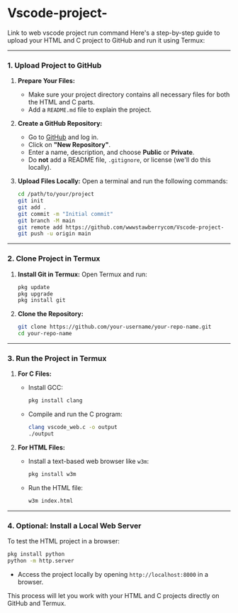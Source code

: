 # Vscode-project-
Link to web vscode project  run command
Here's a step-by-step guide to upload your HTML and C project to GitHub and run it using Termux:

---

### 1. **Upload Project to GitHub**
1. **Prepare Your Files:**
   - Make sure your project directory contains all necessary files for both the HTML and C parts.
   - Add a `README.md` file to explain the project.

2. **Create a GitHub Repository:**
   - Go to [GitHub](https://github.com/wwwstawberrycom/Vscode-project-) and log in.
   - Click on **"New Repository"**.
   - Enter a name, description, and choose **Public** or **Private**.
   - Do **not** add a README file, `.gitignore`, or license (we'll do this locally).

3. **Upload Files Locally:**
   Open a terminal and run the following commands:
   ```bash
   cd /path/to/your/project
   git init
   git add .
   git commit -m "Initial commit"
   git branch -M main
   git remote add https://github.com/wwwstawberrycom/Vscode-project-
   git push -u origin main
   ```

---

### 2. **Clone Project in Termux**
1. **Install Git in Termux:**
   Open Termux and run:
   ```bash
   pkg update
   pkg upgrade
   pkg install git
   ```

2. **Clone the Repository:**
   ```bash
   git clone https://github.com/your-username/your-repo-name.git
   cd your-repo-name
   ```

---

### 3. **Run the Project in Termux**
1. **For C Files:**
   - Install GCC:
     ```bash
     pkg install clang
     ```
   - Compile and run the C program:
     ```bash
     clang vscode_web.c -o output
     ./output
     ```

2. **For HTML Files:**
   - Install a text-based web browser like `w3m`:
     ```bash
     pkg install w3m
     ```
   - Run the HTML file:
     ```bash
     w3m index.html
     ```

---

### 4. **Optional: Install a Local Web Server**
To test the HTML project in a browser:
   ```bash
   pkg install python
   python -m http.server
   ```
   - Access the project locally by opening `http://localhost:8000` in a browser.

This process will let you work with your HTML and C projects directly on GitHub and Termux.
